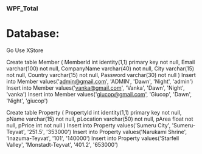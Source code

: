 ### WPF_Total
# Database:

Go
Use XStore

Create table Member
(
	MemberId int identity(1,1) primary key not null,
	Email varchar(100) not null,
	CompanyName varchar(40) not null,
	City varchar(15) not null,
	Country varchar(15) not null,
	Password varchar(30) not null
)
Insert into Member values('admin@gmail.com', 'ADMIN', 'Dawn', 'Night', 'admin')
Insert into Member values('vanka@gmail.com', 'Vanka', 'Dawn', 'Night', 'vanka')
Insert into Member values('giucop@gmail.com', 'Giucop', 'Dawn', 'Night', 'giucop')

Create table Property
(
	PropertyId int identity(1,1) primary key not null,
	pName varchar(15) not null,
	pLocation varchar(50) not null,
	pArea float not null,
	pPrice int not null
)
Insert into Property values('Sumeru City', 'Sumeru-Teyvat', '251.5', '353000')
Insert into Property values('Narukami Shrine', 'Inazuma-Teyvat', '101', '140000')
Insert into Property values('Starfell Valley', 'Monstadt-Teyvat', '401.2', '653000')

